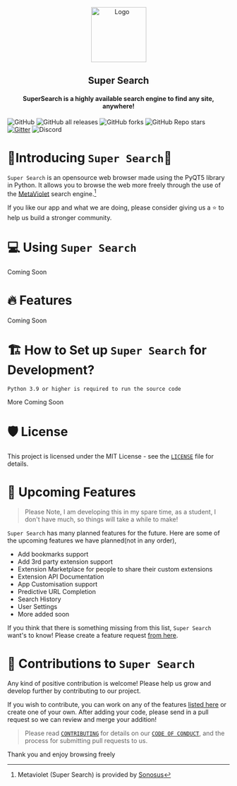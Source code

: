 
<p align="center">
<img src="icon.ico" alt="Logo" width="125">
</p>

<h2 align="center">Super Search</h2>
<h4 align="center">SuperSearch is a highly available search engine to find any site, anywhere!</h4>

![GitHub](https://img.shields.io/github/license/Owen7000/Python-Web-Browser?style=flat-square)
![GitHub all releases](https://img.shields.io/github/downloads/Owen7000/Python-Web-Browser/total?style=flat-square)
![GitHub forks](https://img.shields.io/github/forks/Owen7000/Python-Web-Browser?style=flat-square)
![GitHub Repo stars](https://img.shields.io/github/stars/Owen7000/Python-Web-Browser?style=flat-square)
[![Gitter](https://badges.gitter.im/Owen7000/community.svg)](https://gitter.im/Owen7000/community?utm_source=badge&utm_medium=badge&utm_campaign=pr-badge)
![Discord](https://img.shields.io/discord/1018085241577021491)

# 🤟Introducing `Super Search`🤟
`Super Search` is an opensource web browser made using the PyQT5 library in Python. It allows you to browse the web more freely through the use of the [MetaViolet](https://essay-reference.herokuapp.com) search engine.[^1]

If you like our app and what we are doing, please consider giving us a ⭐ to help us build a stronger community.

[^1]: Metaviolet (Super Search) is provided by [Sonosus](https://github.com/Sonosus)

# 💻 Using `Super Search`

Coming Soon

# 🔥 Features 

Coming Soon

# 🏗️ How to Set up `Super Search` for Development?
`Python 3.9 or higher is required to run the source code`

More Coming Soon

# 🛡️ License
This project is licensed under the MIT License - see the [`LICENSE`](LICENSE) file for details.

# 🦄 Upcoming Features
> Please Note, I am developing this in my spare time, as a student, I don't have much, so things will take a while to make!
> 
`Super Search` has many planned features for the future. Here are some of the upcoming features we have planned(not in any order),

- Add bookmarks support
- Add 3rd party extension support
- Extension Marketplace for people to share their custom extensions
- Extension API Documentation
- App Customisation support
- Predictive URL Completion
- Search History
- User Settings 
- More added soon

If you think that there is something missing from this list, `Super Search` want's to know! Please create a feature request [from here](https://github.com/Owen7000/Python-Web-Browser/issues/new/choose).

# 🤝 Contributions to `Super Search`

Any kind of positive contribution is welcome! Please help us grow and develop further by contributing to our project.

If you wish to contribute, you can work on any of the features [listed here](https://github.com/Owen7000/Python-Web-Browser#-upcoming-features) or create one of your own. After adding your code, please send in a pull request so we can review and merge your addition!

> Please read [`CONTRIBUTING`](CONTRIBUTING.md) for details on our [`CODE OF CONDUCT`](CODE_OF_CONDUCT.md), and the process for submitting pull requests to us.

Thank you and enjoy browsing freely
